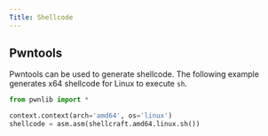 ```yaml
---
Title: Shellcode
---
```


## Pwntools

Pwntools can be used to generate shellcode. The following example generates x64 shellcode for Linux to execute `sh`.

``` python
from pwnlib import *

context.context(arch='amd64', os='linux')
shellcode = asm.asm(shellcraft.amd64.linux.sh())
```
